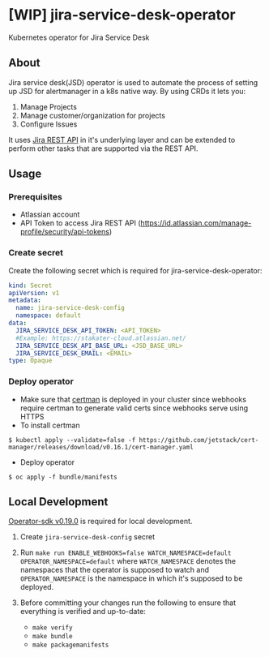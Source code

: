# [WIP] jira-service-desk-operator
Kubernetes operator for Jira Service Desk

## About

Jira service desk(JSD) operator is used to automate the process of setting up JSD for alertmanager in a k8s native way. By using CRDs it lets you:

1. Manage Projects
2. Manage customer/organization for projects
3. Configure Issues

It uses [Jira REST API](https://developer.atlassian.com/cloud/jira/platform/rest/v3/intro/) in it's underlying layer and can be extended to perform other tasks that are supported via the REST API.

## Usage

### Prerequisites

- Atlassian account
- API Token to access Jira REST API (https://id.atlassian.com/manage-profile/security/api-tokens)

### Create secret

Create the following secret which is required for jira-service-desk-operator:

```yaml
kind: Secret
apiVersion: v1
metadata:
  name: jira-service-desk-config
  namespace: default
data:
  JIRA_SERVICE_DESK_API_TOKEN: <API_TOKEN>
  #Example: https://stakater-cloud.atlassian.net/
  JIRA_SERVICE_DESK_API_BASE_URL: <JSD_BASE_URL>
  JIRA_SERVICE_DESK_EMAIL: <EMAIL>
type: Opaque
```

### Deploy operator

- Make sure that [certman](https://cert-manager.io/) is deployed in your cluster since webhooks require certman to generate valid certs since webhooks serve using HTTPS
- To install certman
```terminal
$ kubectl apply --validate=false -f https://github.com/jetstack/cert-manager/releases/download/v0.16.1/cert-manager.yaml
```
- Deploy operator
```terminal
$ oc apply -f bundle/manifests
```

## Local Development

[Operator-sdk v0.19.0](https://github.com/operator-framework/operator-sdk/releases/tag/v0.19.0) is required for local development.

1. Create `jira-service-desk-config` secret
2. Run `make run ENABLE_WEBHOOKS=false WATCH_NAMESPACE=default OPERATOR_NAMESPACE=default` where `WATCH_NAMESPACE` denotes the namespaces that the operator is supposed to watch and `OPERATOR_NAMESPACE` is the namespace in which it's supposed to be deployed.

3. Before committing your changes run the following to ensure that everything is verified and up-to-date:
   - `make verify`
   - `make bundle`
   - `make packagemanifests`
   
